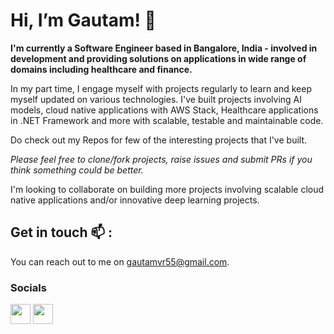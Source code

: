 # Hi, I’m Gautam! 👋 

**I'm currently a Software Engineer based in Bangalore, India - involved in development and providing solutions on applications in wide range of domains including healthcare and finance.**

In my part time, I engage myself with projects regularly to learn and keep myself updated on various technologies. I've built projects involving AI models, cloud native applications with AWS Stack, Healthcare applications in .NET Framework and more with scalable, testable and maintainable code.

Do check out my Repos for few of the interesting projects that I've built.

*Please feel free to clone/fork projects, raise issues and submit PRs if you think something could be better.*

 I'm looking to collaborate on building more projects involving scalable cloud native applications and/or innovative deep learning projects.

## Get in touch 📫 :

You can reach out to me on gautamvr55@gmail.com.

### Socials


<p align="left"> <a href="https://www.github.com/gautamvr" target="_blank" rel="noreferrer"><img src="https://raw.githubusercontent.com/danielcranney/readme-generator/main/public/icons/socials/github.svg" width="32" height="32" /></a> <a href="https://www.linkedin.com/in/gautam-vr" target="_blank" rel="noreferrer"><img src="https://raw.githubusercontent.com/danielcranney/readme-generator/main/public/icons/socials/linkedin.svg" width="32" height="32" /></a></p>

